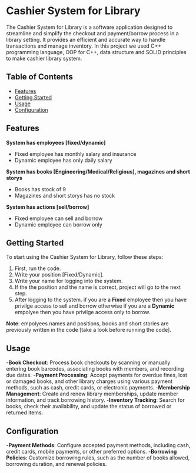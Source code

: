 # Cashier System for Library

The Cashier System for Library is a software application designed to streamline and simplify the checkout and payment/borrow process in a library setting. It provides an efficient and accurate way to handle transactions and manage inventory. 
In this project we used C++ programming language, OOP for C++, data structure and SOLID principles to make cashier library system.

## Table of Contents

- [Features](#features)
- [Getting Started](#getting-started)
- [Usage](#usage)
- [Configuration](#configuration)

## Features

**System has employees [fixed/dynamic]**
- Fixed employee has monthly salary and insurance
- Dynamic employee has only daily salary

**System has books [Engineering/Medical/Religious], magazines and short storys**
- Books has stock of 9
- Magazines and short storys has no stock

**System has actions [sell/borrow]**
- Fixed employee can sell and borrow
- Dynamic employee can borrow only

## Getting Started

To start using the Cashier System for Library, follow these steps:

1. First, run the code.
2. Write your position [Fixed/Dynamic].
3. Write your name for logging into the system.
4. If the the position and the name is correct, project will go to the next step.
5. After logging to the system. if you are a **Fixed** employee then you have privilge access to sell and borrow otherwise if you are a **Dynamic** empolyee then you have privilge access only to borrow.

**Note**: empolyees names and positions, books and short stories are previously written in the code [take a look before running the code].
## Usage

-**Book Checkout**: Process book checkouts by scanning or manually entering book barcodes, associating books with members, and recording due dates.
-**Payment Processing**: Accept payments for overdue fines, lost or damaged books, and other library charges using various payment methods, such as cash, credit cards, or electronic payments.
-**Membership Management**: Create and renew library memberships, update member information, and track borrowing history.
-**Inventory Tracking**: Search for books, check their availability, and update the status of borrowed or returned items.

## Configuration

-**Payment Methods**: Configure accepted payment methods, including cash, credit cards, mobile payments, or other preferred options.
-**Borrowing Policies**: Customize borrowing rules, such as the number of books allowed, borrowing duration, and renewal policies.